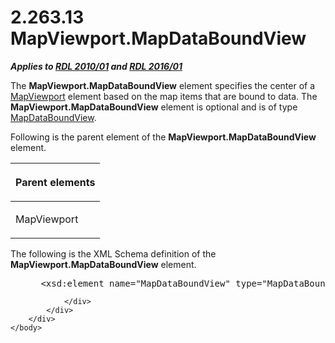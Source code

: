 <html dir="LTR" xmlns:mshelp="http://msdn.microsoft.com/mshelp" xmlns:ddue="http://ddue.schemas.microsoft.com/authoring/2003/5" xmlns:xlink="http://www.w3.org/1999/xlink" xmlns:tool="http://www.microsoft.com/tooltip">
    <head>
        <meta http-equiv="Content-Type" content="text/html; CHARSET=utf-8"></meta>
        <meta name="save" content="history"></meta>
        <title>2.263.13 MapViewport.MapDataBoundView</title>
        <xml>
            <mshelp:toctitle title="2.263.13 MapViewport.MapDataBoundView"></mshelp:toctitle>
            <mshelp:rltitle title="[MS-RDL]: MapViewport.MapDataBoundView"></mshelp:rltitle>
            <mshelp:keyword index="A" term="7efdcfcd-e297-461c-ae07-b3c761435303"></mshelp:keyword>
            <mshelp:attr name="DCSext.ContentType" value="open specification"></mshelp:attr>
            <mshelp:attr name="AssetID" value="7efdcfcd-e297-461c-ae07-b3c761435303"></mshelp:attr>
            <mshelp:attr name="TopicType" value="kbRef"></mshelp:attr>
            <mshelp:attr name="DCSext.Title" value="[MS-RDL]: MapViewport.MapDataBoundView" />
        </xml>
    </head>
    <body>
        <div id="header">
            <h1 class="heading">2.263.13 MapViewport.MapDataBoundView</h1>
        </div>
        <div id="mainSection">
            <div id="mainBody">
                <div id="allHistory" class="saveHistory"></div>
                <div id="sectionSection0" class="section" name="collapseableSection">
                    

<p><b><i>Applies to </i></b><a href="3428e690-a348-4ec7-8a6a-8efb42d2cdee.htm"><b><i>RDL 2010/01</i></b></a><b><i>
and </i></b><a href="52ce3983-2bfc-4e72-9359-42aaf5fe4509.htm"><b><i>RDL 2016/01</i></b></a></p>

<p>The <b>MapViewport.MapDataBoundView</b> element specifies
the center of a <a href="55679f1a-a5b6-4b08-b284-ff6e27deedb4.htm">MapViewport</a>
element based on the map items that are bound to data. The <b>MapViewport.MapDataBoundView</b>
element is optional and is of type <a href="f5326a09-ae88-4aa6-8254-cd5503eb4a28.htm">MapDataBoundView</a>.</p>

<p>Following is the parent element of the <b>MapViewport.MapDataBoundView</b>
element.</p>

<table>
 <thead>
  <tr>
   <th>
   <p>Parent elements</p>
   </th>
  </tr>
 </thead>
 <tr>
  <td>
  <p>MapViewport</p>
  </td>
 </tr>
</table>

<p>The following is the XML Schema definition of the <b>MapViewport.MapDataBoundView</b>
element.</p>

<dl>
<dd>
<div><pre> &lt;xsd:element name=&quot;MapDataBoundView&quot; type=&quot;MapDataBoundViewType&quot; minOccurs=&quot;0&quot; /&gt;
</pre></div>
</dd></dl>


                </div>
            </div>
        </div>
    </body>
</html>